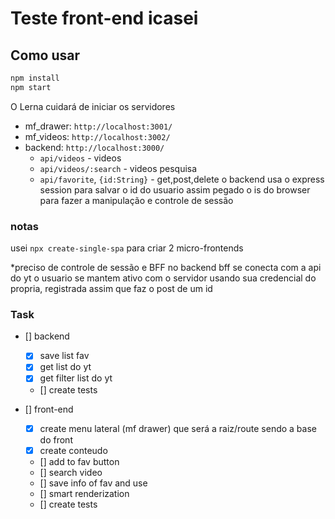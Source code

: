# Teste front-end icasei

## Como usar
  ```bash
  npm install
  npm start
  ```
  O Lerna cuidará de iniciar os servidores
  
- mf_drawer: `http://localhost:3001/`
- mf_videos: `http://localhost:3002/`
- backend: `http://localhost:3000/`
  - `api/videos` - videos 
  - `api/videos/:search` - videos pesquisa
  - `api/favorite`, `{id:String}` - get,post,delete
  o backend usa o express session para salvar o id do usuario assim pegado o is do browser para fazer a manipulação e controle de sessão

### notas
  usei `npx create-single-spa` para criar 2 micro-frontends
  
  *preciso de controle de sessão e BFF no backend
    bff se conecta com a api do yt 
    o usuario se mantem ativo com o servidor usando sua credencial do propria, registrada assim que faz o post de um id

  

### Task
  - [] backend
    - [x] save list fav
    - [x] get list do yt
    - [x] get filter list do yt
    - [] create tests

  - [] front-end
    - [x] create menu lateral (mf drawer) que será a raiz/route sendo a base do front
    - [x] create conteudo
    - [] add to fav button
    - [] search video
    - [] save info of fav and use
    - [] smart renderization
    - [] create tests